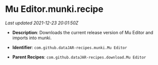 # Mu Editor.munki.recipe

_Last updated 2021-12-23 20:01:50Z_

- **Description**: Downloads the current release version of Mu Editor and imports into munki.

- **Identifier**: `com.github.dataJAR-recipes.munki.Mu Editor`

- **Parent Recipes**: `com.github.dataJAR-recipes.download.Mu Editor`
